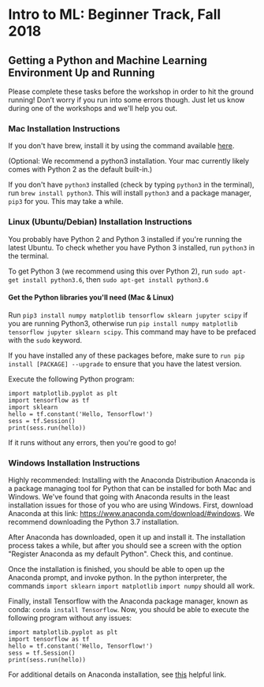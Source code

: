# Intro to ML: Beginner Track, Fall 2018

## Getting a Python and Machine Learning Environment Up and Running
Please complete these tasks before the workshop in order to hit the ground running! Don’t worry if you run into some errors though. Just let us know during one of the workshops and we'll help you out.

### Mac Installation Instructions
If you don't have brew, install it by using the command available [here](https://brew.sh/).

(Optional: We recommend a python3 installation. Your mac currently likely comes with Python 2 as the default built-in.)

If you don't have `python3` installed (check by typing `python3` in the terminal), run `brew install python3`. This will install `python3` and a package manager, `pip3` for you. This may take a while.

### Linux (Ubuntu/Debian) Installation Instructions
You probably have Python 2 and Python 3 installed if you're running the latest Ubuntu. To check whether you have Python 3 installed, run `python3` in the terminal. 

To get Python 3 (we recommend using this over Python 2), run `sudo apt-get install python3.6`, then `sudo apt-get install python3.6`

#### Get the Python libraries you'll need (Mac & Linux)
Run `pip3 install numpy matplotlib tensorflow sklearn jupyter scipy` if you are running Python3, otherwise run `pip install numpy matplotlib tensorflow jupyter sklearn scipy`. This command may have to be prefaced with the `sudo` keyword.

If you have installed any of these packages before, make sure to `run pip install [PACKAGE] --upgrade` to ensure that you have the latest version.

Execute the following Python program:

```import numpy as np
import matplotlib.pyplot as plt
import tensorflow as tf
import sklearn
hello = tf.constant('Hello, Tensorflow!')
sess = tf.Session()
print(sess.run(hello))
```
If it runs without any errors, then you're good to go!


### Windows Installation Instructions
Highly recommended: Installing with the Anaconda Distribution
Anaconda is a package managing tool for Python that can be installed for both Mac and Windows. We've found that going with Anaconda results in the least installation issues for those of you who are using Windows.
First, download Anaconda at this link: https://www.anaconda.com/download/#windows. We recommend downloading the Python 3.7 installation.

After Anaconda has downloaded, open it up and install it. The installation process takes a while, but after you should see a screen with the option "Register Anaconda as my default Python". Check this, and continue.

Once the installation is finished, you should be able to open up the Anaconda prompt, and invoke python. In the python interpreter, the commands `import sklearn` `import matplotlib` `import numpy` should all work.

Finally, install Tensorflow with the Anaconda package manager, known as conda: `conda install Tensorflow`. Now, you should be able to execute the following program without any issues:

```import numpy as np
import matplotlib.pyplot as plt
import tensorflow as tf
hello = tf.constant('Hello, Tensorflow!')
sess = tf.Session()
print(sess.run(hello))
```
For additional details on Anaconda installation, see [this](https://medium.com/@GalarnykMichael/install-python-on-windows-anaconda-c63c7c3d1444) helpful link.
